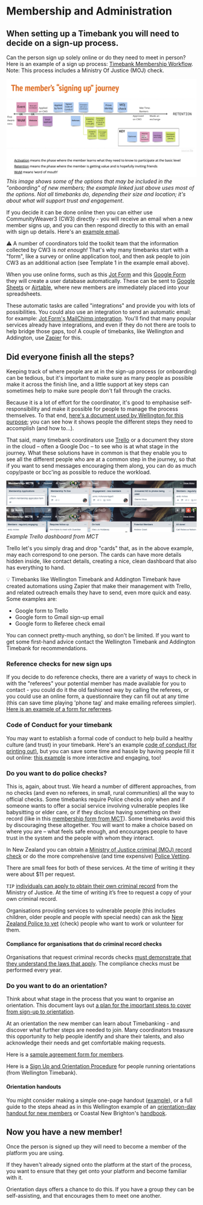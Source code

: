 # Membership and Administration

## When setting up a Timebank you will need to decide on a sign-up process.

Can the person sign up solely online or do they need to meet in person? Here is an example of a sign up process: [Timebank Membership Workflow](https://docs.google.com/document/d/1aX72oQ8eHg-DUvBkyz47sffFZZ38cxj-LiOR9mYOI5s/edit). Note: This process includes a Ministry Of Justice (MOJ) check.

![Onboarding options are displayed on a timeline, options include Application, Code of Conduct signing, References, Orientation, Getting proof of identity, MOJ check, and also suggests some ideal interactions with the coordinator such as the coordinator getting them to share their talents and put up at least one request](onboarding_options.png)
_This image shows some of the options that may be included in the "onboarding" of new members; the example linked just above uses most of the options. Not all timebanks do, depending their size and location; it's about what will support trust and engagement_.

If you decide it can be done online then you can either use CommunityWeaver3 (CW3) directly - you will receive an email when a new member signs up, and you can then respond directly to this with an email with sign up details. Here's an [example email](https://docs.google.com/document/d/1q1QbZX53q4rygu3c_iIsbTDhAoqq25Eisecd4m2jy9g/edit#bookmark=id.6huvpiuivb0q).

⚠️ A number of coordinators told the toolkit team that the information collected by CW3 is _not enough!_ That's why many timebanks start with a "form", like a survey or online application tool, and then ask people to join CW3 as an additional action (see Template 1 in the example email above).

When you use online forms, such as this [Jot Form](http://form.jotform.co/72362960301854) and this [Google Form](https://docs.google.com/forms/d/1q-hw5Qgo5Tejgci-n2oolA-McxZBhy-oh9api9Lw8jY/edit) they will create a user database automatically. These can be sent to [Google Sheets](https://www.jotform.com/help/228-how-to-integrate-forms-with-google-sheets/) or [Airtable](https://www.jotform.com/integrations/airtable), where new members are immediately placed into your spreadsheets. 

These automatic tasks are called "integrations" and provide you with lots of possibilities. You could also use an integration to send an automatic email; for example: [Jot Form's MailChimp integration](https://www.jotform.com/integrations/mailchimp). You'll find that many popular services already have integrations, and even if they do not there are tools to help bridge those gaps, too! A couple of timebanks, like Wellington and Addington, use [Zapier](https://zapier.com/) for this.

## Did everyone finish all the steps? 

Keeping track of where people are at in the sign-up process (or onboarding) can be tedious, but it's important to make sure as many people as possible make it across the finish line, and a little support at key steps can sometimes help to make sure people don't fall through the cracks.

Because it is a lot of effort for the coordinator, it's good to emphasise self-responsibility and make it possible for people to manage the process themselves. To that end, [here's a document used by Wellington for this purpose](https://docs.google.com/document/d/1QohoeF2x2u6Jd0ZjTrWHhBckYo9rbARhRGlVbe1o9OE/edit); you can see how it shows people the different steps they need to accomplish (and how to…).

That said, many timebank coordinators use [Trello](https://trello.com) or a document they store in the cloud – often a Google Doc – to see who is at what stage in the journey. What these solutions have in common is that they enable you to see all the different people who are at a common step in the journey, so that if you want to send messages encouraging them along, you can do as much copy/paste or bcc'ing as possible to reduce the workload.

![](managing_onboarding.PNG)
![](managing_onboarding1.PNG)
_Example Trello dashboard from MCT_

Trello let's you simply drag and drop "cards" that, as in the above example, may each correspond to one person. The cards can have more details hidden inside, like contact details, creating a nice, clean dashboard that also has everything to hand.

💡 Timebanks like Wellington Timebank and Addington Timebank have created automations using Zapier that make their management with Trello, and related outreach emails they have to send, even more quick and easy. 
Some examples are: 
* Google form to Trello 
* Google form to Gmail sign-up email
* Google form to Referee check email

You can connect pretty-much anything, so don't be limited. If you want to get some first-hand advice contact the Wellington Timebank and Addington Timebank for recommendations.

### Reference checks for new sign ups

If you decide to do reference checks, there are a variety of ways to check in with the "referees" your potential member has made available for you to contact - you could do it the old fashioned way by calling the referees, or you could use an online form, a questionnaire they can fill out at any time (this can save time playing 'phone tag' and make emailing referees simpler). [Here is an example of a form for referrees](https://docs.google.com/forms/d/1M2FeahoeAsj_bykBzbHVlYbnYZo-lmh4ytXcfiaBiOM/edit).

### Code of Conduct for your timebank

You may want to establish a formal code of conduct to help build a healthy culture (and trust) in your timebank. Here's an example [code of conduct (for printing out)](https://docs.google.com/document/d/1SxoA0sDgS-nIdRFcdNO_9v1awpeoo-Q7-BfRKNyU-ek/edit?usp=sharing), but you can save some time and hassle by having people fill it out online: [this example](https://docs.google.com/forms/d/e/1FAIpQLScAl_eN-I9tiIjfa7beo9aqjIDy1l03X44VMLGP3rAZm20Gug/viewform?usp=sf_link) is more interactive and engaging, too!

### Do you want to do police checks? 

This is, again, about trust. We heard a number of different approaches, from no checks (and even no referees, in small, rural communities) all the way to official checks. Some timebanks require Police checks _only_ when and if someone wants to offer a social service involving vulnerable peoples like babysitting or elder care, or if they disclose having something on their record (like in this [membership form from MCT](https://form.jotform.co/72362960301854)). Some timebanks avoid this by discouraging these altogether. You will want to make a choice based on where you are – what feels safe enough, and encourages people to have trust in the system and the people with whom they interact.

In New Zealand you can obtain a [Ministry of Justice criminal (MOJ) record check](https://www.justice.govt.nz/criminal-records/get-someone-elses/) or do the more comprehensive (and time expensive) [Police Vetting](http://www.police.govt.nz/advice/businesses-and-organisations/vetting).

There are small fees for both of these services. At the time of writing it they were about $11 per request.

`TIP` [individuals can apply to obtain their own criminal record](https://www.justice.govt.nz/criminal-records/get-your-own/) from the Ministry of Justice. At the time of writing it’s free to request a copy of your own criminal record. 

Organisations providing services to vulnerable people (this includes children, older people and people with special needs) can ask the [New Zealand Police to vet](http://www.police.govt.nz/advice/businesses-and-organisations/vetting) (check) people who want to work or volunteer for them.

#### Compliance for organisations that do criminal record checks

Organisations that request criminal records checks [must  demonstrate that they understand the laws that apply](https://www.justice.govt.nz/criminal-records/get-someone-elses/compliance-assurance-check/). The compliance checks must be performed every year. 

### Do you want to do an orientation? 

Think about what stage in the process that you want to organise an orientation. This document lays out [a plan for the important steps to cover from sign-up to orientation](https://docs.google.com/document/d/1unViW-gAMgcoyXf_9eGpXqm_ElzC81EW/edit?usp=sharing&ouid=107264652407614741759&rtpof=true&sd=true).

At an orientation the new member can learn about Timebanking - and discover what further steps are needed to join. Many coordinators treasure this opportunity to help people identify and share their talents, and also acknowledge their needs and get comfortable making requests.

Here is a [sample agreement form for members](https://docs.google.com/document/d/1H38uPwDBd_zU3FfH9PCmPNTJDdz4KWJF/edit?usp=sharing&ouid=107264652407614741759&rtpof=true&sd=true). 

Here is a [Sign Up and Orientation Procedure](https://docs.google.com/document/d/1Ur4KnHxYjW8xIW5hbzPwzEW8-Vlze7-PLewuktXrqWs/edit?usp=sharing) for people running orientations (from Wellington Timebank). 

#### Orientation handouts

You might consider making a simple one-page handout ([example](https://docs.google.com/document/d/18YtmQon3tks6iQxd4uKI-0vYjvG7EIXF/edit?usp=sharing&ouid=108339832239132249427&rtpof=true&sd=true)), or a full guide to the steps ahead as in this Wellington example of an [orientation-day handout for new members](https://docs.google.com/document/d/1QohoeF2x2u6Jd0ZjTrWHhBckYo9rbARhRGlVbe1o9OE/) or Coastal New Brighton's [handbook](https://drive.google.com/file/d/1fiWuc0CMnQKZ89GQ9VKBDBOgtju48ys_/view?usp=sharing).

## Now you have a new member!
Once the person is signed up they will need to become a member of the platform you are using. 

If they haven't already signed onto the platform at the start of the process, you want to ensure that they get onto your platform and become familiar with it. 

Orientation days offers a chance to do this. If you have a group they can be self-assisting, and that encourages them to meet one another.
 
